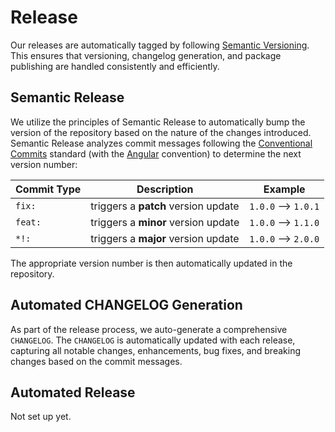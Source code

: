 # Release

Our releases are automatically tagged by following [Semantic Versioning](https://semver.org). This ensures that versioning, changelog generation, and package publishing are handled consistently and efficiently.

## Semantic Release

We utilize the principles of Semantic Release to automatically bump the version of the repository based on the nature of the changes introduced. Semantic Release analyzes commit messages following the [Conventional Commits](https://www.conventionalcommits.org) standard (with the [Angular](https://angular.dev/style-guide) convention) to determine the next version number:

| Commit Type                               | Description                                     | Example                     |
|-------------------------------------------|-------------------------------------------------|-----------------------------|
| `fix:`                                    | triggers a **patch** version update             | `1.0.0` --> `1.0.1`         |
| `feat:`                                   | triggers a **minor** version update             | `1.0.0` --> `1.1.0`         |
| `*!:`                                     | triggers a **major** version update             | `1.0.0` --> `2.0.0`         |

The appropriate version number is then automatically updated in the repository.

## Automated CHANGELOG Generation

As part of the release process, we auto-generate a comprehensive `CHANGELOG`. The `CHANGELOG` is automatically updated with each release, capturing all notable changes, enhancements, bug fixes, and breaking changes based on the commit messages.

## Automated Release

Not set up yet.
